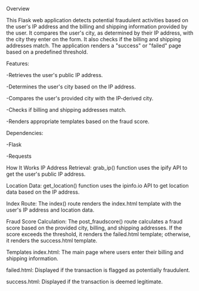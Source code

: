 Overview

This Flask web application detects potential fraudulent activities based on the user's IP address and the billing and shipping information provided by the user. 
It compares the user's city, as determined by their IP address, with the city they enter on the form. It also checks if the billing and shipping addresses match. 
The application renders a "success" or "failed" page based on a predefined threshold.

Features:

 -Retrieves the user's public IP address.

 -Determines the user's city based on the IP address.

 -Compares the user's provided city with the IP-derived city.

 -Checks if billing and shipping addresses match.

 -Renders appropriate templates based on the fraud score.

Dependencies:

-Flask

-Requests

How It Works
IP Address Retrieval: grab_ip() function uses the ipify API to get the user's public IP address.

Location Data: get_location() function uses the ipinfo.io API to get location data based on the IP address.

Index Route: The index() route renders the index.html template with the user's IP address and location data.

Fraud Score Calculation: The post_fraudscore() route calculates a fraud score based on the provided city, billing, and shipping addresses. If the score exceeds the threshold, it renders the failed.html template; otherwise, it renders the success.html template.

Templates
index.html: The main page where users enter their billing and shipping information.

failed.html: Displayed if the transaction is flagged as potentially fraudulent.

success.html: Displayed if the transaction is deemed legitimate.

